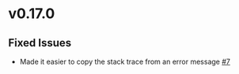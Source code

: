 # v0.17.0

## Fixed Issues

* Made it easier to copy the stack trace from an error message [#7](https://github.com/jgiven/jgiven-html-app/pull/7)
